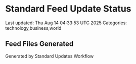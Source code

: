 # Standard Feed Update Status
Last updated: Thu Aug 14 04:33:53 UTC 2025
Categories: technology,business,world

## Feed Files Generated

Generated by Standard Updates Workflow
